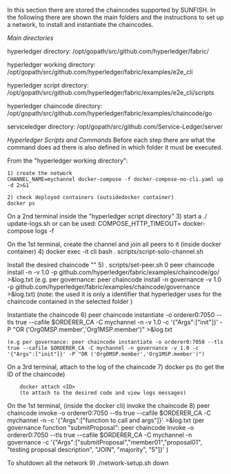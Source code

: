 In this section there are stored the chaincodes supported by SUNFISH.
In the following there are shown the main folders and the instructions to set up a network, to install and instantiate the chaincodes. 

*Main directories* 

hyperledger directory:
/opt/gopath/src/github.com/hyperledger/fabric/

hyperledger working directory:
/opt/gopath/src/github.com/hyperledger/fabric/examples/e2e_cli

hyperledger script directory:
/opt/gopath/src/github.com/hyperledger/fabric/examples/e2e_cli/scripts

hyperledger chaincode directory:
/opt/gopath/src/github.com/hyperledger/fabric/examples/chaincode/go

serviceledger directory:
/opt/gopath/src/github.com/Service-Ledger/server




*Hyperledger Scripts and Commands*
Before each step there are what the command does ad there is also defined in which folder it must be executed.
    
From the "hyperledger working directory":

    1) create the network
    CHANNEL_NAME=mychannel docker-compose -f docker-compose-no-cli.yaml up -d 2>&1

    2) check deployed containers (outsidedocker container)
    docker ps

On a 2nd terminal inside the "hyperledger script directory"
    3) start a 
          ./ update-logs.sh
       or can be used:
          COMPOSE_HTTP_TIMEOUT=<set a desired timeout> docker-compose logs -f

On the 1st terminal, create the channel and join all peers to it (inside docker container)
    4) docker exec -it cli bash
       . scripts/script-solo-channel.sh

Install the desired chaincode "<chaincode name>" 
    5) . scripts/set-peer.sh 0 
       peer chaincode install -n <chaincode name> -v 1.0 -p github.com/hyperledger/fabric/examples/chaincode/go/<path of the chaincode> >&log.txt
       (e.g. per governance: peer chaincode install -n governance -v 1.0 -p github.com/hyperledger/fabric/examples/chaincode/governance >&log.txt)
    (note: the <chaincode name> used it is only a identifier that hyperledger uses for the chaincode contained in the selected folder )

Instantiate the chaincode
    6)  peer chaincode instantiate -o orderer0:7050 --tls true --cafile $ORDERER_CA -C mychannel -n <chaincode name> -v 1.0 -c '{"Args":["init"]}' -P "OR   ('Org0MSP.member','Org1MSP.member')" >&log.txt
    
    (e.g per governance: peer chaincode instantiate -o orderer0:7050 --tls true --cafile $ORDERER_CA -C mychannel -n governance -v 1.0 -c '{"Args":["init"]}' -P "OR ('Org0MSP.member','Org1MSP.member')")

On a 3rd terminal, attach to the log of the chaincode
    7)  docker ps 
        (to get the ID of the chaincode)

        docker attach <ID>
        (to attach to the desired code and view logs messages)

On the 1st terminal, (inside the docker cli) invoke the chaincode
    8)  peer chaincode invoke -o orderer0:7050  --tls true --cafile $ORDERER_CA -C mychannel -n <chaincode name> -c '{"Args":["function to call and args"]}' >&log.txt
        (per governance function "submitProposal":  peer chaincode invoke -o orderer0:7050  --tls true --cafile $ORDERER_CA -C mychannel -n governance -c '{"Args":["submitProposal","member01","proposal01", "testing proposal description", "JOIN", "majority", "5"]}' )


To shutdown all the network
    9)  ./network-setup.sh down
